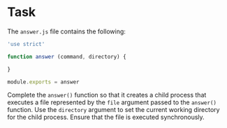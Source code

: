 # Task

The `answer.js` file contains the following:

```javascript
'use strict'

function answer (command, directory) {

}

module.exports = answer
```

Complete the `answer()` function so that it creates a child process that executes a file
represented by the `file` argument passed to the `answer()` function. Use the `directory` argument to
set the current working directory for the child process. Ensure that the file is executed
synchronously.
